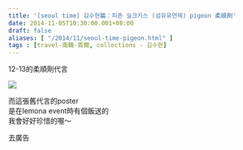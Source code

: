```yaml
---
title: '[seoul time] 김수현篇：피죤 실크키스 (섬유유연제) pigeon 柔順劑'
date: 2014-11-05T10:30:00.001+08:00
draft: false
aliases: [ "/2014/11/seoul-time-pigeon.html" ]
tags : [travel-南韓-首爾, collections - 김수현]
---
```


12-13的柔順劑代言  

![](/images/seoulkshpigeon.jpg)

而這張舊代言的poster  
是在lemona event時有個飯送的  
我會好好珍惜的喔～  

去廣告
